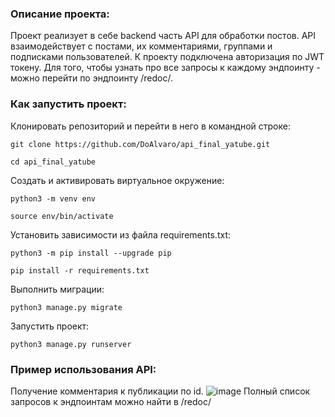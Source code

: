 ### Описание проекта:
Проект реализует в себе backend часть API для обработки постов. API взаимодействует с постами, их комментариями, группами и подписками пользователей. К проекту подключена авторизация по JWT токену. Для того, чтобы узнать про все запросы к каждому эндпоинту -  можно перейти по эндпоинту /redoc/.

### Как запустить проект:

Клонировать репозиторий и перейти в него в командной строке:

```
git clone https://github.com/DoAlvaro/api_final_yatube.git
```

```
cd api_final_yatube
```

Cоздать и активировать виртуальное окружение:

```
python3 -m venv env
```

```
source env/bin/activate
```

Установить зависимости из файла requirements.txt:

```
python3 -m pip install --upgrade pip
```

```
pip install -r requirements.txt
```

Выполнить миграции:

```
python3 manage.py migrate
```

Запустить проект:

```
python3 manage.py runserver
```

### Пример использования API:
Получение комментария к публикации по id.
![image](https://github.com/DoAlvaro/api_final_yatube/assets/101565798/e869ddc1-f030-4bfd-9779-724f2c1ea6fa)
Полный список запросов к эндпоинтам можно найти в /redoc/
